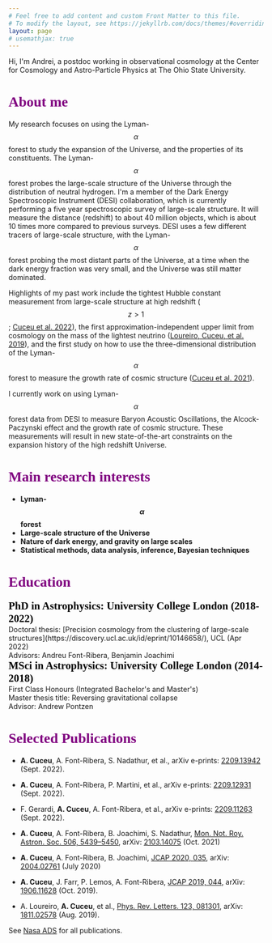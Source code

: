 ```yaml
---
# Feel free to add content and custom Front Matter to this file.
# To modify the layout, see https://jekyllrb.com/docs/themes/#overriding-theme-defaults
layout: page
# usemathjax: true
---
```



Hi, I'm Andrei, a postdoc working in observational cosmology at the Center for Cosmology and Astro-Particle Physics at The Ohio State University.

<h1 style="font-family:'Calibri Light';color: purple" id="about">About me </h1>

My research focuses on using the Lyman-$$\alpha$$ forest to study the expansion of the Universe, and the properties of its constituents. The Lyman-$$\alpha$$ forest probes the large-scale structure of the Universe through the distribution of neutral hydrogen. I'm a member of the Dark Energy Spectroscopic Instrument (DESI) collaboration, which is currently performing a five year spectroscopic survey of large-scale structure. It will measure the distance (redshift) to about 40 million objects, which is about 10 times more compared to previous surveys. DESI uses a few different tracers of large-scale structure, with the Lyman-$$\alpha$$ forest probing the most distant parts of the Universe, at a time when the dark energy fraction was very small, and the Universe was still matter dominated.

Highlights of my past work include the tightest Hubble constant measurement from large-scale structure at high redshift ($$z>1$$; [Cuceu et al. 2022](https://arxiv.org/abs/2209.13942)), the first approximation-independent upper limit from cosmology on the mass of the lightest neutrino ([Loureiro, Cuceu, et al. 2019](https://doi.org/10.1103/PhysRevLett.123.081301)), and the first study on how to use the three-dimensional distribution of the Lyman-$$\alpha$$ forest to measure the growth rate of cosmic structure ([Cuceu et al. 2021](https://doi.org/10.1093/mnras/stab1999)).

I currently work on using Lyman-$$\alpha$$ forest data from DESI to measure Baryon Acoustic Oscillations, the Alcock-Paczynski effect and the growth rate of cosmic structure. These measurements will result in new state-of-the-art constraints on the expansion history of the high redshift Universe.

<h1 style="font-family:'Calibri Light';color: purple" id="research">Main research interests </h1>

* **Lyman-$$\alpha$$ forest**
* **Large-scale structure of the Universe**
* **Nature of dark energy, and gravity on large scales**
* **Statistical methods, data analysis, inference, Bayesian techniques**

<h1 style="font-family:'Calibri Light';color: purple" id="education">Education </h1>

<h2 style="font-family:'Calibri Light';color: black;font-weight: bold;margin: 0">PhD in Astrophysics: University College London (2018-2022) </h2>
Doctoral thesis: [Precision cosmology from the clustering of large-scale structures](https://discovery.ucl.ac.uk/id/eprint/10146658/), UCL (Apr 2022)<br>
Advisors: Andreu Font-Ribera, Benjamin Joachimi<br>
<h2 style="font-family:'Calibri Light';color: black;font-weight: bold;margin: 0">MSci in Astrophysics: University College London (2014-2018) </h2>
First Class Honours (Integrated Bachelor's and Master's)<br>
Master thesis title: Reversing gravitational collapse<br>
Advisor: Andrew Pontzen

<h1 style="font-family:'Calibri Light';color: purple" id="publications">Selected Publications </h1>

* **A. Cuceu**, A. Font-Ribera, S. Nadathur, et al., arXiv e-prints: [2209.13942](https://arxiv.org/abs/2209.13942) (Sept. 2022).

* **A. Cuceu**, A. Font-Ribera, P. Martini, et al., arXiv e-prints: [2209.12931](https://arxiv.org/abs/2209.12931) (Sept. 2022).

* F. Gerardi, **A. Cuceu**, A. Font-Ribera, et al., arXiv e-prints: [2209.11263](https://arxiv.org/abs/2209.11263) (Sept. 2022).

* **A. Cuceu**, A. Font-Ribera, B. Joachimi, S. Nadathur, [Mon. Not. Roy. Astron. Soc. 506, 5439–5450](https://doi.org/10.1093/mnras/stab1999), arXiv: [2103.14075](https://arxiv.org/abs/2103.14075) (Oct. 2021)

* **A. Cuceu**, A. Font-Ribera, B. Joachimi, [JCAP 2020, 035](https://doi.org/10.1088/1475-7516/2020/07/035), arXiv: [2004.02761](https://arxiv.org/abs/2004.02761) (July 2020)

* **A. Cuceu**, J. Farr, P. Lemos, A. Font-Ribera, [JCAP 2019, 044](https://doi.org/10.1088/1475-7516/2019/10/044), arXiv: [1906.11628](https://arxiv.org/abs/1906.11628) (Oct. 2019).

* A. Loureiro, **A. Cuceu**, et al., [Phys. Rev. Letters. 123, 081301](https://doi.org/10.1103/PhysRevLett.123.081301), arXiv: [1811.02578](https://arxiv.org/abs/1811.02578) (Aug. 2019).

See [Nasa ADS](https://ui.adsabs.harvard.edu/search/q=author%3A"Cuceu%2C%20Andrei"&sort=date%20desc%2C%20bibcode%20desc&p_=0) for all publications.
